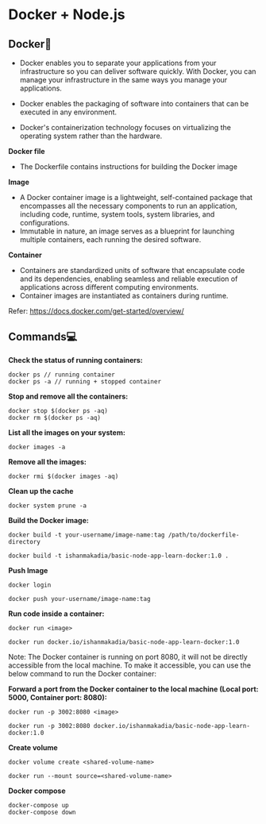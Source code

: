# Docker + Node.js

## Docker🐋
- Docker enables you to separate your applications from your infrastructure so you can deliver software quickly. With Docker, you can manage your infrastructure in the same ways you manage your applications. 

- Docker enables the packaging of software into containers that can be executed in any environment.

- Docker's containerization technology focuses on virtualizing the operating system rather than the hardware.

**Docker file**
- The Dockerfile contains instructions for building the Docker image

**Image**
- A Docker container image is a lightweight, self-contained package that encompasses all the necessary components to run an application, including code, runtime, system tools, system libraries, and configurations.
- Immutable in nature, an image serves as a blueprint for launching multiple containers, each running the desired software.

**Container**
- Containers are standardized units of software that encapsulate code and its dependencies, enabling seamless and reliable execution of applications across different computing environments.
- Container images are instantiated as containers during runtime.

Refer: https://docs.docker.com/get-started/overview/


## Commands💻

**Check the status of running containers:**
```
docker ps // running container
docker ps -a // running + stopped container
```

**Stop and remove all the containers:**
```
docker stop $(docker ps -aq)
docker rm $(docker ps -aq)
```

**List all the images on your system:**
```
docker images -a
```

**Remove all the images:**
```
docker rmi $(docker images -aq)
```

**Clean up the cache**
```
docker system prune -a
```

**Build the Docker image:**
```
docker build -t your-username/image-name:tag /path/to/dockerfile-directory

docker build -t ishanmakadia/basic-node-app-learn-docker:1.0 .
```

**Push Image**
```
docker login

docker push your-username/image-name:tag
```

**Run code inside a container:**
```
docker run <image>

docker run docker.io/ishanmakadia/basic-node-app-learn-docker:1.0
```

Note: The Docker container is running on port 8080, it will not be directly accessible from the local machine. To make it accessible, you can use the below command to run the Docker container:

**Forward a port from the Docker container to the local machine (Local port: 5000, Container port: 8080):**
```
docker run -p 3002:8080 <image>

docker run -p 3002:8080 docker.io/ishanmakadia/basic-node-app-learn-docker:1.0
```

**Create volume**
```
docker volume create <shared-volume-name>

docker run --mount source=<shared-volume-name>
```


**Docker compose**
```
docker-compose up
docker-compose down
```
